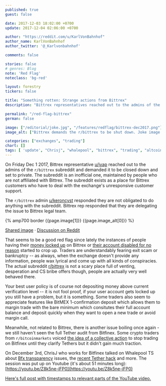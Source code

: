 ```yaml
---
published: true
guest: false

date: 2017-12-03 18:02:00 +0700
update: 2017-12-04 02:06:00 +0700

author: "https://reddit.com/u/KarlVonBahnhof"
author_name: KarlVonBahnhof
author_twitter: '@_Karlvonbahnhof'

comments: false

stories: false
# genres: Blog
note: 'Red Flag'
noteclass: 'bg-red'

layout: forestry
tickers: false

title: "Something rotten: Strange actions from Bittrex"
description: "Bittrex representatives reached out to the admins of the innoficial r/bittrex subreddit to threaten with legal action."

permalink: "/red-flag-bittrex"
german: false

image: ["/editorial/joke.jpg", "/features/redflag/bittrex-dec2017.png"]
image_alt: ["Bittrex demands the r/bittrex to be shut down. Joke image from Pexels."]

categories: ["exchanges", "trading"]
chart: []
tags: [ 'update', "Chrisj", "whalepool", "bittrex", "trading", "altcoins", "cryptocurrency", "trading", "crypto-exchange"]
---
```


On Friday Dec 1 2017, Bittrex representative [u/jyap](https://reddit.com/u/jyap) reached out to the admins of the `r/bittrex` subreddit and demanded it to be closed down and set to private. The subreddit is an inofficial one, maintained by people who are not affiliated with Bittrex. The subreddit exists as a place for Bittrex customers who have to deal with the exchange's unresponsive customer support.

The `r/bittrex` admin [u/keroncyst](https://reddit.com/u/keroncyst) responded they are not obligated to do anything with the subreddit. Bittrex rep responded that they are delegating the issue to Bittrex legal team.


{% amp700 border {{page.image[1]}} {{page.image_alt[0]}} %}

[Shared image](https://i.redd.it/zqhnheqmic101.png) &middot; [Discussion on Reddit](https://www.reddit.com/r/BitcoinMarkets/comments/7h0ih6/daily_discussion_saturday_december_02_2017/dqndup8/)

That seems to be a good red flag since lately the instances of people having their [money locked up](https://www.reddit.com/r/Bittrex/comments/7h8zcz/unable_to_withdraw_funds_because_of_account/) on Bittrex or [their account disabled for no reason](https://www.reddit.com/r/Bittrex/comments/7h03fx/theory_on_why_bittrex_is_disabling_so_many/) started to crop up. Traders are understandably fearing exit scam or bankruptcy -- as always, when the exchange doesn't provide any information, people wax lyrical and come up with all kinds of conspiracies. The actual subreddit [r/bittrex](https://www.reddit.com/r/Bittrex/) is not a scary place full of venting, desperation and CS bribe offers though, people are actually very well behaved there.

Your best user policy is of course not depositing money above current verification level -- it is not fool proof, if your user account gets locked up you still have a problem, but it is something. Some traders also seem to appreciate features like BitMEX 1-confirmation deposit which allows them to margin trade with the bare minimum which consitutes their full account balance and deposit quickly when they want to open a new trade or avoid margin call.

Meanwhile, not related to Bittrex, there is another issue boiling once again - we still haven't seen the full Tether audit from Bitfinex. Some crypto traders from `r/bitcoinmarkets` voiced [the idea of a collective action](https://www.reddit.com/r/BitcoinMarkets/comments/7h0ih6/daily_discussion_saturday_december_02_2017/dqnena8/) to stop trading on Bitfinex until they clarify Tethers but it didn't gain much traction.

On December 3rd, ChrisJ who works for Bitfinex talked on Whalepool TS about <a class="intern" href="/bitfinex-banking">Bfx transparency</a> issues, the <a class="intern" href="/tether-hack">recent Tether hack</a> and more. The session was put up on Youtube (it's about 51 minutes long): [https://youtu.be/Z8k5ne-iFP0](https://youtu.be/Z8k5ne-iFP0)

<amp-youtube
       data-videoid="Z8k5ne-iFP0"
       layout="responsive"
       width="700" height="360">
</amp-youtube>


<a class="intern" href="/bitfinex-tether-transparency">Here's full post with timestamps to relevant parts of the YouTube video.</a>

